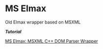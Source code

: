 # MS Elmax
Old Elmax wrapper based on MSXML

***Tutorial***

[MS Elmax: MSXML C++ DOM Parser Wrapper](https://www.codeproject.com/Articles/139064/MS-Elmax-MSXML-Cplusplus-DOM-Parser-Wrapper)
